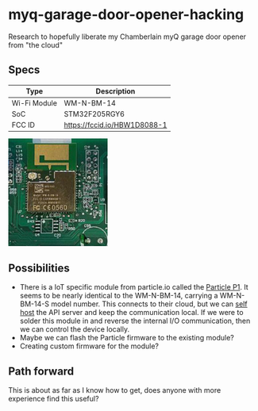 # myq-garage-door-opener-hacking
Research to hopefully liberate my Chamberlain myQ garage door opener from "the cloud"

## Specs
|Type|Description|
|-|-|
|Wi-Fi Module|WM-N-BM-14|
|SoC|STM32F205RGY6|
|FCC ID|https://fccid.io/HBW1D8088-1|

<img src="/module.jpg" width=200/>

## Possibilities
- There is a IoT specific module from particle.io called the [Particle P1](https://docs.particle.io/reference/datasheets/wi-fi/p1-datasheet/). It seems to be nearly identical to the WM-N-BM-14, carrying a WM-N-BM-14-S model number. This connects to their cloud, but we can [self host](https://github.com/Brewskey/spark-server) the API server and keep the communication local. If we were to solder this module in and reverse the internal I/O communication, then we can control the device locally.
- Maybe we can flash the Particle firmware to the existing module?
- Creating custom firmware for the module?

## Path forward
This is about as far as I know how to get, does anyone with more experience find this useful?
